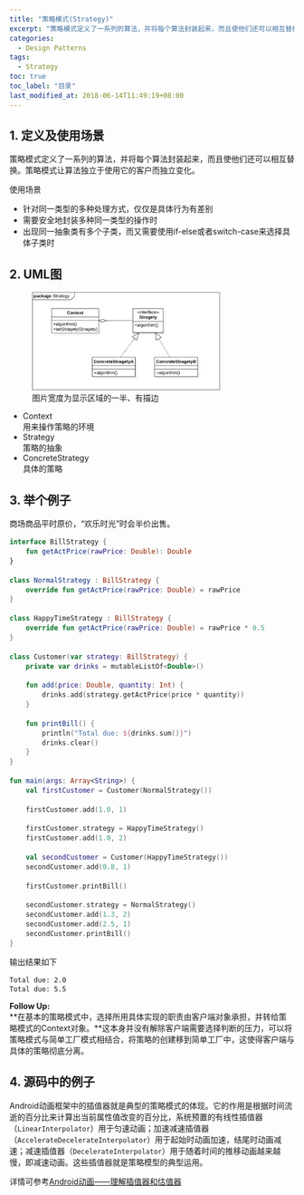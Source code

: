 ```yaml
---
title: "策略模式(Strategy)"
excerpt: "策略模式定义了一系列的算法，并将每个算法封装起来，而且使他们还可以相互替换。策略模式让算法独立于使用它的客户而独立变化"
categories:
  - Design Patterns
tags:
  - Strategy
toc: true
toc_label: "目录"
last_modified_at: 2018-06-14T11:49:19+08:00
---
```


## 1. 定义及使用场景
策略模式定义了一系列的算法，并将每个算法封装起来，而且使他们还可以相互替换。策略模式让算法独立于使用它的客户而独立变化。

使用场景  

- 针对同一类型的多种处理方式，仅仅是具体行为有差别
- 需要安全地封装多种同一类型的操作时
- 出现同一抽象类有多个子类，而又需要使用if-else或者switch-case来选择具体子类时

## 2. UML图

<figure style="width: 66%" class="align-center">
    <img src="/assets/images/design-pattern/strategy.png">
    <figcaption>图片宽度为显示区域的一半、有描边</figcaption>
</figure>

- Context  
  用来操作策略的环境
- Strategy  
  策略的抽象
- ConcreteStrategy  
  具体的策略

## 3. 举个例子
商场商品平时原价，“欢乐时光”时会半价出售。

```kotlin
interface BillStrategy {
    fun getActPrice(rawPrice: Double): Double
}

class NormalStrategy : BillStrategy {
    override fun getActPrice(rawPrice: Double) = rawPrice
}

class HappyTimeStrategy : BillStrategy {
    override fun getActPrice(rawPrice: Double) = rawPrice * 0.5
}

class Customer(var strategy: BillStrategy) {
    private var drinks = mutableListOf<Double>()

    fun add(price: Double, quantity: Int) {
        drinks.add(strategy.getActPrice(price * quantity))
    }

    fun printBill() {
        println("Total due: ${drinks.sum()}")
        drinks.clear()
    }
}

fun main(args: Array<String>) {
    val firstCustomer = Customer(NormalStrategy())

    firstCustomer.add(1.0, 1)

    firstCustomer.strategy = HappyTimeStrategy()
    firstCustomer.add(1.0, 2)

    val secondCustomer = Customer(HappyTimeStrategy())
    secondCustomer.add(0.8, 1)

    firstCustomer.printBill()

    secondCustomer.strategy = NormalStrategy()
    secondCustomer.add(1.3, 2)
    secondCustomer.add(2.5, 1)
    secondCustomer.printBill()
}
```

输出结果如下
```text
Total due: 2.0
Total due: 5.5
```

**Follow Up:**  
**在基本的策略模式中，选择所用具体实现的职责由客户端对象承担，并转给策略模式的Context对象。**这本身并没有解除客户端需要选择判断的压力，可以将策略模式与简单工厂模式相结合，将策略的创建移到简单工厂中，这使得客户端与具体的策略彻底分离。

## 4. 源码中的例子

Android动画框架中的插值器就是典型的策略模式的体现。它的作用是根据时间流逝的百分比来计算出当前属性值改变的百分比，系统预置的有线性插值器（`LinearInterpolator`）用于匀速动画；加速减速插值器（`AccelerateDecelerateInterpolator`）用于起始时动画加速，结尾时动画减速；减速插值器（`DecelerateInterpolator`）用于随着时间的推移动画越来越慢，即减速动画。这些插值器就是策略模型的典型运用。

详情可参考[Android动画——理解插值器和估值器](/android/Android%E5%8A%A8%E7%94%BB/#3-%E7%90%86%E8%A7%A3%E6%8F%92%E5%80%BC%E5%99%A8%E5%92%8C%E4%BC%B0%E5%80%BC%E5%99%A8)